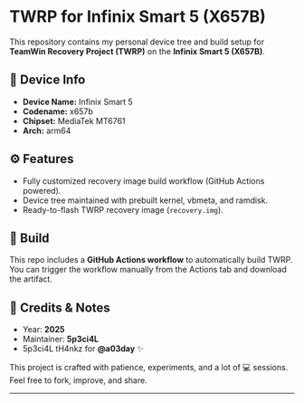 # TWRP for Infinix Smart 5 (X657B)

This repository contains my personal device tree and build setup for **TeamWin Recovery Project (TWRP)** on the **Infinix Smart 5 (X657B)**.

## 📱 Device Info
- **Device Name:** Infinix Smart 5  
- **Codename:** x657b  
- **Chipset:** MediaTek MT6761  
- **Arch:** arm64  

## ⚙️ Features
- Fully customized recovery image build workflow (GitHub Actions powered).  
- Device tree maintained with prebuilt kernel, vbmeta, and ramdisk.  
- Ready-to-flash TWRP recovery image (`recovery.img`).  

## 🚀 Build
This repo includes a **GitHub Actions workflow** to automatically build TWRP.  
You can trigger the workflow manually from the Actions tab and download the artifact.  

## 📅 Credits & Notes
- Year: **2025**  
- Maintainer: **5p3ci4L**  
- 5p3ci4L tH4nkz for **@a03day** ✨  

This project is crafted with patience, experiments, and a lot of 💻 sessions.  
Feel free to fork, improve, and share.

----------------
